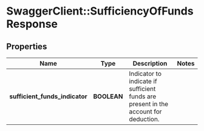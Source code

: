 # SwaggerClient::SufficiencyOfFundsResponse

## Properties
Name | Type | Description | Notes
------------ | ------------- | ------------- | -------------
**sufficient_funds_indicator** | **BOOLEAN** | Indicator to indicate if sufficient funds are present in the account for deduction. | 

